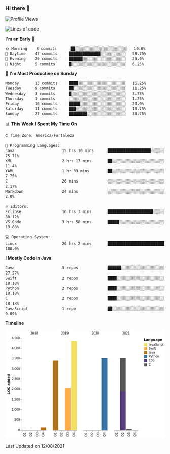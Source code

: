 ### Hi there 👋

<!--
**samuelpsouza/samuelpsouza** is a ✨ _special_ ✨ repository because its `README.md` (this file) appears on your GitHub profile.

Here are some ideas to get you started:

- 🔭 I’m currently working on ...
- 🌱 I’m currently learning ...
- 👯 I’m looking to collaborate on ...
- 🤔 I’m looking for help with ...
- 💬 Ask me about ...
- 📫 How to reach me: ...
- 😄 Pronouns: ...
- ⚡ Fun fact: ...
-->

<!--START_SECTION:waka-->
![Profile Views](http://img.shields.io/badge/Profile%20Views-8-blue)

![Lines of code](https://img.shields.io/badge/From%20Hello%20World%20I%27ve%20Written-16995%20lines%20of%20code-blue)

**I'm an Early 🐤** 

```text
🌞 Morning    8 commits      ██░░░░░░░░░░░░░░░░░░░░░░░   10.0% 
🌆 Daytime    47 commits     ██████████████░░░░░░░░░░░   58.75% 
🌃 Evening    20 commits     ██████░░░░░░░░░░░░░░░░░░░   25.0% 
🌙 Night      5 commits      █░░░░░░░░░░░░░░░░░░░░░░░░   6.25%

```
📅 **I'm Most Productive on Sunday** 

```text
Monday       13 commits     ████░░░░░░░░░░░░░░░░░░░░░   16.25% 
Tuesday      9 commits      ██░░░░░░░░░░░░░░░░░░░░░░░   11.25% 
Wednesday    3 commits      █░░░░░░░░░░░░░░░░░░░░░░░░   3.75% 
Thursday     1 commits      ░░░░░░░░░░░░░░░░░░░░░░░░░   1.25% 
Friday       16 commits     █████░░░░░░░░░░░░░░░░░░░░   20.0% 
Saturday     11 commits     ███░░░░░░░░░░░░░░░░░░░░░░   13.75% 
Sunday       27 commits     ████████░░░░░░░░░░░░░░░░░   33.75%

```


📊 **This Week I Spent My Time On** 

```text
⌚︎ Time Zone: America/Fortaleza

💬 Programming Languages: 
Java                     15 hrs 10 mins      ███████████████████░░░░░░   75.71% 
XML                      2 hrs 17 mins       ██░░░░░░░░░░░░░░░░░░░░░░░   11.4% 
YAML                     1 hr 33 mins        ██░░░░░░░░░░░░░░░░░░░░░░░   7.75% 
C                        26 mins             ░░░░░░░░░░░░░░░░░░░░░░░░░   2.17% 
Markdown                 24 mins             ░░░░░░░░░░░░░░░░░░░░░░░░░   2.0%

🔥 Editors: 
Eclipse                  16 hrs 3 mins       ████████████████████░░░░░   80.12% 
VS Code                  3 hrs 58 mins       █████░░░░░░░░░░░░░░░░░░░░   19.88%

💻 Operating System: 
Linux                    20 hrs 2 mins       █████████████████████████   100.0%

```

**I Mostly Code in Java** 

```text
Java                     3 repos             ██████░░░░░░░░░░░░░░░░░░░   27.27% 
Swift                    2 repos             ████░░░░░░░░░░░░░░░░░░░░░   18.18% 
Python                   2 repos             ████░░░░░░░░░░░░░░░░░░░░░   18.18% 
C                        2 repos             ████░░░░░░░░░░░░░░░░░░░░░   18.18% 
JavaScript               1 repo              ██░░░░░░░░░░░░░░░░░░░░░░░   9.09%

```


**Timeline**

![Chart not found](https://raw.githubusercontent.com/samuelpsouza/samuelpsouza/main/charts/bar_graph.png) 


 Last Updated on 12/08/2021
<!--END_SECTION:waka-->